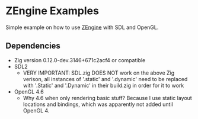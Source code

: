 # ZEngine Examples

Simple example on how to use [ZEngine](https://github.com/bluesillybeard/ZEngine) with SDL and OpenGL.

## Dependencies
- Zig version 0.12.0-dev.3146+671c2acf4 or compatible
- SDL2
    - VERY IMPORTANT: SDL.zig DOES NOT work on the above Zig verison, all instances of '.static' and '.dynamic' need to be replaced with '.Static' and '.Dynamic' in their build.zig in order for it to work
- OpenGL 4.6
    - Why 4.6 when only rendering basic stuff? Because I use static layout locations and bindings, which was apparently not added until OpenGL 4.
